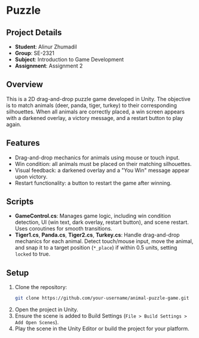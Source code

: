 # Puzzle 

## Project Details
- **Student**: Alinur Zhumadil
- **Group**: SE-2321
- **Subject**: Introduction to Game Development
- **Assignment**: Assignment 2
  
## Overview
This is a 2D drag-and-drop puzzle game developed in Unity. The objective is to match animals (deer, panda, tiger, turkey) to their corresponding silhouettes. When all animals are correctly placed, a win screen appears with a darkened overlay, a victory message, and a restart button to play again.

## Features
- Drag-and-drop mechanics for animals using mouse or touch input.
- Win condition: all animals must be placed on their matching silhouettes.
- Visual feedback: a darkened overlay and a "You Win" message appear upon victory.
- Restart functionality: a button to restart the game after winning.

## Scripts
- **GameControl.cs**: Manages game logic, including win condition detection, UI (win text, dark overlay, restart button), and scene restart. Uses coroutines for smooth transitions.
- **Tiger1.cs**, **Panda.cs**, **Tiger2.cs**, **Turkey.cs**: Handle drag-and-drop mechanics for each animal. Detect touch/mouse input, move the animal, and snap it to a target position (`*_place`) if within 0.5 units, setting `locked` to true.

## Setup
1. Clone the repository:
   ```bash
   git clone https://github.com/your-username/animal-puzzle-game.git
   ```
2. Open the project in Unity.
3. Ensure the scene is added to Build Settings (`File > Build Settings > Add Open Scenes`).
4. Play the scene in the Unity Editor or build the project for your platform.
